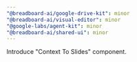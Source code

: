 ```yaml
---
"@breadboard-ai/google-drive-kit": minor
"@breadboard-ai/visual-editor": minor
"@google-labs/agent-kit": minor
"@breadboard-ai/shared-ui": minor
---
```


Introduce "Context To Slides" component.
